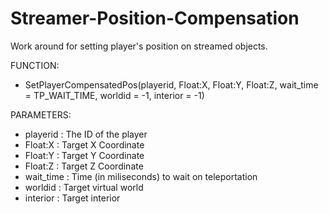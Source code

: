 # Streamer-Position-Compensation
Work around for setting player's position on streamed objects.

FUNCTION:
* SetPlayerCompensatedPos(playerid, Float:X, Float:Y, Float:Z, wait_time = TP_WAIT_TIME, worldid = -1, interior = -1)

PARAMETERS:
* playerid  : The ID of the player
* Float:X   : Target X Coordinate
* Float:Y   : Target Y Coordinate
* Float:Z   : Target Z Coordinate
* wait_time : Time (in miliseconds) to wait on teleportation
* worldid   : Target virtual world
* interior  : Target interior
